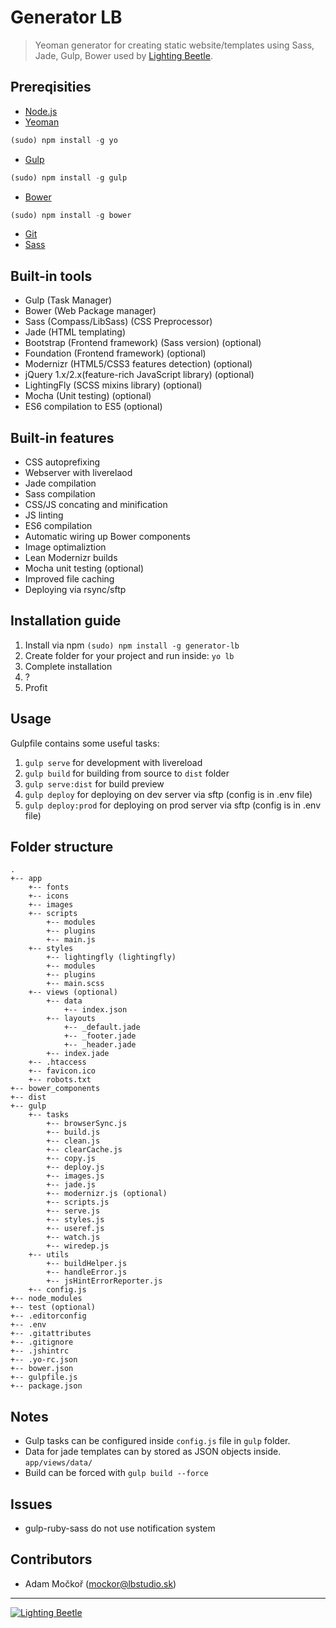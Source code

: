 # Generator LB

> Yeoman generator for creating static website/templates using Sass, Jade, Gulp, Bower used by [Lighting Beetle](http://www.lbstudio.sk).

## Prereqisities

* [Node.js](http://nodejs.org/)
* [Yeoman](http://yeoman.io/)
```javascript
(sudo) npm install -g yo
```
* [Gulp](http://gulpjs.com/)
```javascript
(sudo) npm install -g gulp
```
* [Bower](http://bower.io/)
```javascript
(sudo) npm install -g bower
```
* [Git](http://git-scm.com/)
* [Sass](http://sass-lang.com/)

## Built-in tools

* Gulp (Task Manager)
* Bower (Web Package manager)
* Sass (Compass/LibSass) (CSS Preprocessor)
* Jade (HTML templating)
* Bootstrap (Frontend framework) (Sass version) (optional)
* Foundation (Frontend framework) (optional)
* Modernizr (HTML5/CSS3 features detection) (optional)
* jQuery 1.x/2.x(feature-rich JavaScript library) (optional)
* LightingFly (SCSS mixins library) (optional)
* Mocha (Unit testing) (optional)
* ES6 compilation to ES5 (optional)

## Built-in features

* CSS autoprefixing
* Webserver with liverelaod
* Jade compilation
* Sass compilation
* CSS/JS concating and minification
* JS linting
* ES6 compilation
* Automatic wiring up Bower components
* Image optimaliztion
* Lean Modernizr builds
* Mocha unit testing (optional)
* Improved file caching
* Deploying via rsync/sftp

## Installation guide

1. Install via npm `(sudo) npm install -g generator-lb`  
2. Create folder for your project and run inside: `yo lb`  
3. Complete installation
4. ?
5. Profit

## Usage

Gulpfile contains some useful tasks:

1. `gulp serve` for development with livereload
2. `gulp build` for building from source to `dist` folder
3. `gulp serve:dist` for build preview
4. `gulp deploy` for deploying on dev server via sftp (config is in .env file) 
5. `gulp deploy:prod` for deploying on prod server via sftp (config is in .env file) 

## Folder structure

```
.
+-- app
    +-- fonts
    +-- icons
    +-- images
    +-- scripts
        +-- modules
        +-- plugins
        +-- main.js
    +-- styles
        +-- lightingfly (lightingfly)
        +-- modules
        +-- plugins
        +-- main.scss
    +-- views (optional)
        +-- data
            +-- index.json
        +-- layouts
            +-- _default.jade
            +-- _footer.jade
            +-- _header.jade
        +-- index.jade
    +-- .htaccess
    +-- favicon.ico
    +-- robots.txt
+-- bower_components
+-- dist
+-- gulp
    +-- tasks
        +-- browserSync.js
        +-- build.js
        +-- clean.js
        +-- clearCache.js
        +-- copy.js
        +-- deploy.js
        +-- images.js
        +-- jade.js
        +-- modernizr.js (optional)
        +-- scripts.js
        +-- serve.js
        +-- styles.js
        +-- useref.js
        +-- watch.js
        +-- wiredep.js
    +-- utils
        +-- buildHelper.js
        +-- handleError.js
        +-- jsHintErrorReporter.js
    +-- config.js
+-- node_modules
+-- test (optional)
+-- .editorconfig
+-- .env
+-- .gitattributes
+-- .gitignore
+-- .jshintrc
+-- .yo-rc.json
+-- bower.json
+-- gulpfile.js
+-- package.json
```

## Notes
 * Gulp tasks can be configured inside `config.js` file in `gulp` folder.
 * Data for jade templates can by stored as JSON objects inside. ```app/views/data/```
 * Build can be forced with ```gulp build --force```

## Issues
 * gulp-ruby-sass do not use notification system
 
## Contributors
 * Adam Močkoř (mockor@lbstudio.sk)

--- 
[![Lighting Beetle](http://www.lbstudio.sk/static/imgs/lb-logo-orange.png "Lighting Beetle")](http://www.lbstudio.sk)

